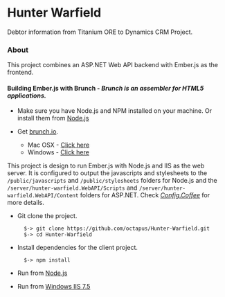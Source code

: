 # Hunter Warfield

Debtor information from Titanium ORE to Dynamics CRM Project.

### About
This project combines an ASP.NET Web API backend with Ember.js as the frontend.

#### Building Ember.js with Brunch - *Brunch is an assembler for HTML5 applications.*

* Make sure you have Node.js and NPM installed on your machine. Or install them from [Node.js](http://nodejs.org/)
* Get [brunch.io](brunch.io). 
	
	* Mac OSX - [Click here](http://blog.stevenlu.com/2012/05/04/brunchio-on-mac-osx/)
	* Windows - [Click here](http://www.axelscript.com/2013/02/06/installing-brunch-io-on-windows/)

This project is design to run Ember.js with Node.js and IIS as the web server. It is configured to output the javascripts and stylesheets to the `/public/javascripts` and `/public/stylesheets` folders for Node.js and the `/server/hunter-warfield.WebAPI/Scripts` and `/server/hunter-warfield.WebAPI/Content` folders for ASP.NET. Check [*Config.Coffee*](https://github.com/octapus/Hunter-Warfield/blob/master/config.coffee) for more details.

* Git clone the project. 

		$-> git clone https://github.com/octapus/Hunter-Warfield.git
		$-> cd Hunter-Warfield

			
* Install dependencies for the client project.
		
		$-> npm install

* Run from [Node.js](https://github.com/octapus/Hunter-Warfield/wiki/1.--Running-from-Node.js)
* Run from [Windows IIS 7.5](https://github.com/octapus/Hunter-Warfield/wiki/3.-Running-from-Windows-IIS-7.5)